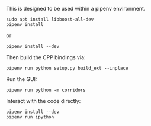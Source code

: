 This is designed to be used within a pipenv environment.

```
sudo apt install libboost-all-dev
pipenv install
```
or 
```
pipenv install --dev
```

Then build the CPP bindings via:

```
pipenv run python setup.py build_ext --inplace
```

Run the GUI:

```
pipenv run python -m corridors
```

Interact with the code directly:

```
pipenv install --dev
pipenv run ipython
```